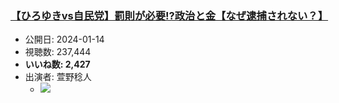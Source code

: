 ### [【ひろゆきvs自民党】罰則が必要!?政治と金【なぜ逮捕されない？】](https://www.youtube.com/watch?v=Mi_sfW6lH4E)
-   公開日: 2024-01-14
-   視聴数: 237,444
-   **いいね数: 2,427**
-   出演者: 萱野稔人
    - [![](https://img.youtube.com/vi/Mi_sfW6lH4E/hqdefault.jpg)](https://www.youtube.com/watch?v=Mi_sfW6lH4E)
